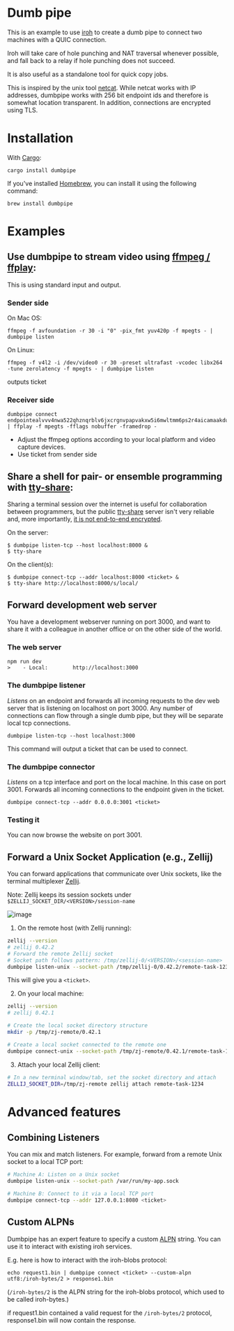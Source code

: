 # Dumb pipe

This is an example to use [iroh](https://crates.io/crates/iroh) to create a dumb pipe to connect two machines with a QUIC connection.

Iroh will take care of hole punching and NAT traversal whenever possible, and fall back to a
relay if hole punching does not succeed.

It is also useful as a standalone tool for quick copy jobs.

This is inspired by the unix tool [netcat](https://en.wikipedia.org/wiki/Netcat). While netcat
works with IP addresses, dumbpipe works with 256 bit endpoint ids and therefore is somewhat location transparent. In addition, connections are encrypted using TLS.

# Installation

With [Cargo](https://doc.rust-lang.org/cargo/getting-started/installation.html):

```
cargo install dumbpipe
```

If you've installed [Homebrew](https://brew.sh), you can install it using the following command:

```
brew install dumbpipe
```

# Examples

## Use dumbpipe to stream video using [ffmpeg / ffplay](https://ffmpeg.org/):

This is using standard input and output.

### Sender side

On Mac OS:
```
ffmpeg -f avfoundation -r 30 -i "0" -pix_fmt yuv420p -f mpegts - | dumbpipe listen
```
On Linux:
```
ffmpeg -f v4l2 -i /dev/video0 -r 30 -preset ultrafast -vcodec libx264 -tune zerolatency -f mpegts - | dumbpipe listen
```
outputs ticket

### Receiver side
```
dumbpipe connect endpointealvvv4nwa522qhznqrblv6jxcrgnvpapvakxw5i6mwltmm6ps2r4aicamaakdu5wtjasadei2qdfuqjadakqk3t2ieq | ffplay -f mpegts -fflags nobuffer -framedrop -
```

- Adjust the ffmpeg options according to your local platform and video capture devices.
- Use ticket from sender side

## Share a shell for pair- or ensemble programming with [tty-share](https://github.com/elisescu/tty-share):

Sharing a terminal session over the internet is useful for collaboration between programmers, but the public [tty-share](https://github.com/elisescu/tty-share) server isn't very reliable and, more importantly, [it is not end-to-end encrypted](https://tty-share.com/how-it-works/#end-to-end-encryption).

On the server:

```
$ dumbpipe listen-tcp --host localhost:8000 &
$ tty-share
```

On the client(s):

```
$ dumbpipe connect-tcp --addr localhost:8000 <ticket> &
$ tty-share http://localhost:8000/s/local/
```

## Forward development web server

You have a development webserver running on port 3000, and want to share it with
a colleague in another office or on the other side of the world.

### The web server
```
npm run dev
>    - Local:        http://localhost:3000
```

### The dumbpipe listener

*Listens* on an endpoint and forwards all incoming requests to the dev web
server that is listening on localhost on port 3000. Any number of connections can
flow through a single dumb pipe, but they will be separate local tcp connections.

```
dumbpipe listen-tcp --host localhost:3000
```
This command will output a ticket that can be used to connect.

### The dumbpipe connector

*Listens* on a tcp interface and port on the local machine. In this case on port 3001.
Forwards all incoming connections to the endpoint given in the ticket.

```
dumbpipe connect-tcp --addr 0.0.0.0:3001 <ticket>
```

### Testing it

You can now browse the website on port 3001.

## Forward a Unix Socket Application (e.g., Zellij)

You can forward applications that communicate over Unix sockets, like the terminal multiplexer [Zellij](https://zellij.dev/).

Note: Zellij keeps its session sockets under `$ZELLIJ_SOCKET_DIR/<VERSION>/session-name`

![image](https://github.com/user-attachments/assets/b8fbb988-57db-40cd-95e2-208e01fbaad6)

1. On the remote host (with Zellij running):

```bash
zellij --version
# zellij 0.42.2
# Forward the remote Zellij socket
# Socket path follows pattern: /tmp/zellij-0/<VERSION>/<session-name>
dumbpipe listen-unix --socket-path /tmp/zellij-0/0.42.2/remote-task-1234
```

This will give you a `<ticket>`.

2. On your local machine:

```bash
zellij --version
# zellij 0.42.1

# Create the local socket directory structure
mkdir -p /tmp/zj-remote/0.42.1

# Create a local socket connected to the remote one
dumbpipe connect-unix --socket-path /tmp/zj-remote/0.42.1/remote-task-1234 <ticket>
```

3. Attach your local Zellij client:

```bash
# In a new terminal window/tab, set the socket directory and attach
ZELLIJ_SOCKET_DIR=/tmp/zj-remote zellij attach remote-task-1234
```

# Advanced features

## Combining Listeners

You can mix and match listeners. For example, forward from a remote Unix socket to a local TCP port:

```bash
# Machine A: Listen on a Unix socket
dumbpipe listen-unix --socket-path /var/run/my-app.sock

# Machine B: Connect to it via a local TCP port
dumbpipe connect-tcp --addr 127.0.0.1:8080 <ticket>
```

## Custom ALPNs

Dumbpipe has an expert feature to specify a custom [ALPN](https://en.wikipedia.org/wiki/Application-Layer_Protocol_Negotiation) string. You can use it to interact with
existing iroh services.

E.g. here is how to interact with the iroh-blobs
protocol:

```
echo request1.bin | dumbpipe connect <ticket> --custom-alpn utf8:/iroh-bytes/2 > response1.bin
```

(`/iroh-bytes/2` is the ALPN string for the iroh-blobs protocol, which used to be called iroh-bytes.)

if request1.bin contained a valid request for the `/iroh-bytes/2` protocol, response1.bin will
now contain the response.
